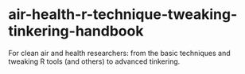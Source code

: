 # air-health-r-technique-tweaking-tinkering-handbook
For clean air and health researchers: from the basic techniques and tweaking R tools (and others) to advanced tinkering.
